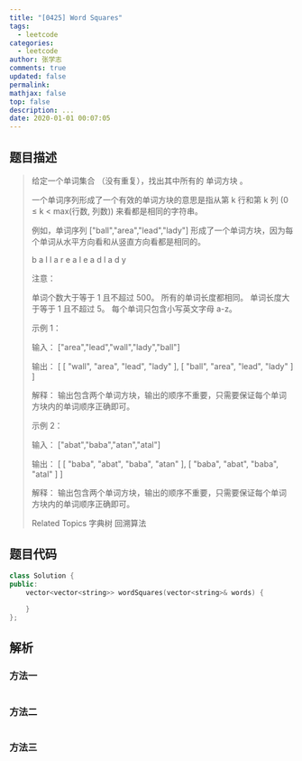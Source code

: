 ```yaml
---
title: "[0425] Word Squares"
tags:
  - leetcode
categories:
  - leetcode
author: 张学志
comments: true
updated: false
permalink:
mathjax: false
top: false
description: ...
date: 2020-01-01 00:07:05
---
```


## 题目描述

> 给定一个单词集合 （没有重复），找出其中所有的 单词方块 。 
> 
> 一个单词序列形成了一个有效的单词方块的意思是指从第 k 行和第 k 列 (0 ≤ k < max(行数, 列数)) 来看都是相同的字符串。 
> 
> 例如，单词序列 ["ball","area","lead","lady"] 形成了一个单词方块，因为每个单词从水平方向看和从竖直方向看都是相同的。 
> 
> b a l l
> a r e a
> l e a d
> l a d y
> 
> 
> 注意： 
> 
> 
> 单词个数大于等于 1 且不超过 500。 
> 所有的单词长度都相同。 
> 单词长度大于等于 1 且不超过 5。 
> 每个单词只包含小写英文字母 a-z。 
> 
> 
> 
> 
> 示例 1： 
> 
> 输入：
> ["area","lead","wall","lady","ball"]
> 
> 输出：
> [
> [ "wall",
> "area",
> "lead",
> "lady"
> ],
> [ "ball",
> "area",
> "lead",
> "lady"
> ]
> ]
> 
> 解释：
> 输出包含两个单词方块，输出的顺序不重要，只需要保证每个单词方块内的单词顺序正确即可。 
> 
> 
> 
> 
> 示例 2： 
> 
> 输入：
> ["abat","baba","atan","atal"]
> 
> 输出：
> [
> [ "baba",
> "abat",
> "baba",
> "atan"
> ],
> [ "baba",
> "abat",
> "baba",
> "atal"
> ]
> ]
> 
> 解释：
> 输出包含两个单词方块，输出的顺序不重要，只需要保证每个单词方块内的单词顺序正确即可。 
> 
> 
> 
> Related Topics 字典树 回溯算法

## 题目代码

```cpp
class Solution {
public:
    vector<vector<string>> wordSquares(vector<string>& words) {
        
    }
};
```

## 解析

### 方法一

```cpp

```

### 方法二

```cpp

```

### 方法三

```cpp

```

